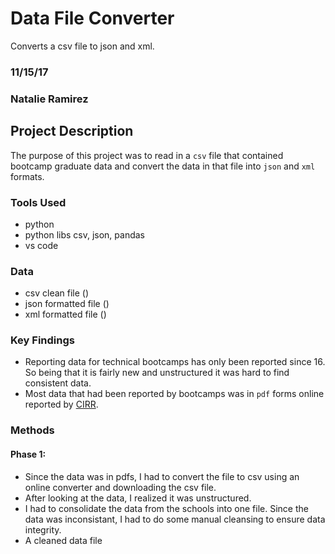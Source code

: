 # Data File Converter
Converts a csv file to json and xml.

### 11/15/17

### Natalie Ramirez

## Project Description
The purpose of this project was to read in a `csv` file that contained bootcamp graduate data and convert the data in that file into `json` and `xml` formats.

### Tools Used
- python
- python libs csv, json, pandas
- vs code

### Data
- csv clean file ()
- json formatted file ()
- xml formatted file ()

### Key Findings
- Reporting data for technical bootcamps has only been reported since 16. So being that it is fairly new and unstructured it was hard to find consistent data.
- Most data that had been reported by bootcamps was in `pdf` forms online reported by [CIRR](https://cirr.org/data). 

### Methods
#### Phase 1:
- Since the data was in pdfs, I had to convert the file to csv using an online converter and downloading the csv file.
- After looking at the data, I realized it was unstructured.
- I had to consolidate the data from the schools into one file. Since the data was inconsistant, I had to do some manual cleansing to ensure data integrity.
- A cleaned data file 







